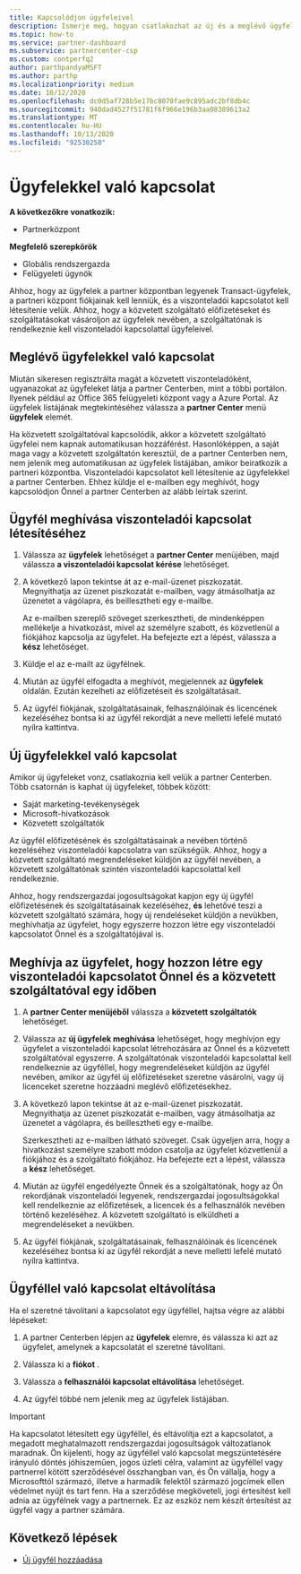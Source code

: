 ```yaml
---
title: Kapcsolódjon ügyfeleivel
description: Ismerje meg, hogyan csatlakozhat az új és a meglévő ügyfelekhez közvetett viszonteladóként
ms.topic: how-to
ms.service: partner-dashboard
ms.subservice: partnercenter-csp
ms.custom: contperfq2
author: parthpandyaMSFT
ms.author: parthp
ms.localizationpriority: medium
ms.date: 10/12/2020
ms.openlocfilehash: dc0d5af728b5e17bc8070fae9c895adc2bf8db4c
ms.sourcegitcommit: 940dad4527f51781f6f966e196b3aa08389613a2
ms.translationtype: MT
ms.contentlocale: hu-HU
ms.lasthandoff: 10/13/2020
ms.locfileid: "92530258"
---
```

# <a name="connect-with-customers"></a>Ügyfelekkel való kapcsolat

**A következőkre vonatkozik:**

- Partnerközpont

 **Megfelelő szerepkörök**

- Globális rendszergazda
- Felügyeleti ügynök


Ahhoz, hogy az ügyfelek a partner központban legyenek Transact-ügyfelek, a partneri központ fiókjainak kell lenniük, és a viszonteladói kapcsolatot kell létesítenie velük. Ahhoz, hogy a közvetett szolgáltató előfizetéseket és szolgáltatásokat vásároljon az ügyfelek nevében, a szolgáltatónak is rendelkeznie kell viszonteladói kapcsolattal ügyfeleivel.

## <a name="connect-with-existing-customers"></a>Meglévő ügyfelekkel való kapcsolat

Miután sikeresen regisztrálta magát a közvetett viszonteladóként, ugyanazokat az ügyfeleket látja a partner Centerben, mint a többi portálon. Ilyenek például az Office 365 felügyeleti központ vagy a Azure Portal. Az ügyfelek listájának megtekintéséhez válassza a **partner Center** menü **ügyfelek** elemét.

Ha közvetett szolgáltatóval kapcsolódik, akkor a közvetett szolgáltató ügyfelei nem kapnak automatikusan hozzáférést. Hasonlóképpen, a saját maga vagy a közvetett szolgáltatón keresztül, de a partner Centerben nem, nem jelenik meg automatikusan az ügyfelek listájában, amikor beiratkozik a partneri központba. Viszonteladói kapcsolatot kell létesítenie az ügyfelekkel a partner Centerben.  Ehhez küldje el e-mailben egy meghívót, hogy kapcsolódjon Önnel a partner Centerben az alább leírtak szerint.

## <a name="invite-a-customer-to-establish-a-reseller-relationship-with-you"></a>Ügyfél meghívása viszonteladói kapcsolat létesítéséhez

1. Válassza az **ügyfelek** lehetőséget a **partner Center** menüjében, majd válassza **a viszonteladói kapcsolat kérése** lehetőséget.

2. A következő lapon tekintse át az e-mail-üzenet piszkozatát. Megnyithatja az üzenet piszkozatát e-mailben, vagy átmásolhatja az üzenetet a vágólapra, és beillesztheti egy e-mailbe.

   Az e-mailben szereplő szöveget szerkesztheti, de mindenképpen mellékelje a hivatkozást, mivel az személyre szabott, és közvetlenül a fiókjához kapcsolja az ügyfelet. Ha befejezte ezt a lépést, válassza a **kész** lehetőséget.

3. Küldje el az e-mailt az ügyfélnek.

4. Miután az ügyfél elfogadta a meghívót, megjelennek az **ügyfelek** oldalán. Ezután kezelheti az előfizetéseit és szolgáltatásait.

5. Az ügyfél fiókjának, szolgáltatásainak, felhasználóinak és licencének kezeléséhez bontsa ki az ügyfél rekordját a neve melletti lefelé mutató nyílra kattintva.

## <a name="connect-with-new-customers"></a>Új ügyfelekkel való kapcsolat

Amikor új ügyfeleket vonz, csatlakoznia kell velük a partner Centerben. Több csatornán is kaphat új ügyfeleket, többek között:

- Saját marketing-tevékenységek
- Microsoft-hivatkozások
- Közvetett szolgáltatók

Az ügyfél előfizetésének és szolgáltatásainak a nevében történő kezeléséhez viszonteladói kapcsolatra van szükségük. Ahhoz, hogy a közvetett szolgáltató megrendeléseket küldjön az ügyfél nevében, a közvetett szolgáltatónak szintén viszonteladói kapcsolattal kell rendelkeznie.

Ahhoz, hogy rendszergazdai jogosultságokat kapjon egy új ügyfél előfizetésének és szolgáltatásainak kezeléséhez, **és** lehetővé teszi a közvetett szolgáltató számára, hogy új rendeléseket küldjön a nevükben, meghívhatja az ügyfelet, hogy egyszerre hozzon létre egy viszonteladói kapcsolatot Önnel és a szolgáltatójával is.

## <a name="invite-a-customer-to-establish-a-reseller-relationship-with-you-and-your-indirect-provider-at-the-same-time"></a>Meghívja az ügyfelet, hogy hozzon létre egy viszonteladói kapcsolatot Önnel és a közvetett szolgáltatóval egy időben

1. A **partner Center menüjéből** válassza a **közvetett szolgáltatók** lehetőséget.

2. Válassza az **új ügyfelek meghívása** lehetőséget, hogy meghívjon egy ügyfelet a viszonteladói kapcsolat létrehozására az Önnel és a közvetett szolgáltatóval egyszerre. A szolgáltatónak viszonteladói kapcsolattal kell rendelkeznie az ügyféllel, hogy megrendeléseket küldjön az ügyfél nevében, amikor az ügyfél új előfizetéseket szeretne vásárolni, vagy új licenceket szeretne hozzáadni meglévő előfizetésekhez.

3. A következő lapon tekintse át az e-mail-üzenet piszkozatát. Megnyithatja az üzenet piszkozatát e-mailben, vagy átmásolhatja az üzenetet a vágólapra, és beillesztheti egy e-mailbe.

   Szerkesztheti az e-mailben látható szöveget. Csak ügyeljen arra, hogy a hivatkozást személyre szabott módon csatolja az ügyfelet közvetlenül a fiókjához és a szolgáltató fiókjához. Ha befejezte ezt a lépést, válassza a **kész** lehetőséget.

4. Miután az ügyfél engedélyezte Önnek és a szolgáltatónak, hogy az Ön rekordjának viszonteladói legyenek, rendszergazdai jogosultságokkal kell rendelkeznie az előfizetések, a licencek és a felhasználók nevében történő kezeléséhez. A közvetett szolgáltató is elküldheti a megrendeléseket a nevükben.

5. Az ügyfél fiókjának, szolgáltatásainak, felhasználóinak és licencének kezeléséhez bontsa ki az ügyfél rekordját a neve melletti lefelé mutató nyílra kattintva.

## <a name="remove-a-relationship-with-a-customer"></a>Ügyféllel való kapcsolat eltávolítása

Ha el szeretné távolítani a kapcsolatot egy ügyféllel, hajtsa végre az alábbi lépéseket:

1.  A partner Centerben lépjen az **ügyfelek** elemre, és válassza ki azt az ügyfelet, amelynek a kapcsolatát el szeretné távolítani.

2.  Válassza ki a **fiókot** .

3.  Válassza a **felhasználói kapcsolat eltávolítása** lehetőséget.

4.  Az ügyfél többé nem jelenik meg az ügyfelek listájában.

>[!IMPORTANT]
>Ha kapcsolatot létesített egy ügyféllel, és eltávolítja ezt a kapcsolatot, a megadott meghatalmazott rendszergazdai jogosultságok változatlanok maradnak.
>Ön kijelenti, hogy az ügyféllel való kapcsolat megszüntetésére irányuló döntés jóhiszeműen, jogos üzleti célra, valamint az ügyféllel vagy partnerrel kötött szerződésével összhangban van, és Ön vállalja, hogy a Microsofttól származó, illetve a harmadik felektől származó jogcímek ellen védelmet nyújt és tart fenn.
>Ha a szerződése megköveteli, jogi értesítést kell adnia az ügyfélnek vagy a partnernek. Ez az eszköz nem készít értesítést az ügyfél vagy a partner számára.

## <a name="next-steps"></a>Következő lépések

- [Új ügyfél hozzáadása](add-a-new-customer.md)
